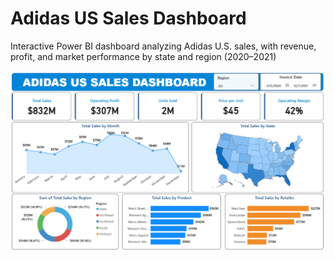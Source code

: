 # Adidas US Sales Dashboard
Interactive Power BI dashboard analyzing Adidas U.S. sales, with revenue, profit, and market performance by state and region (2020–2021)

![Image Alt](https://github.com/dunguyeen/adidas-us-sales-dashboard/blob/b6751d4181f2120ddcaf5e90eb2e075b2159d076/dashboard_preview.png)

